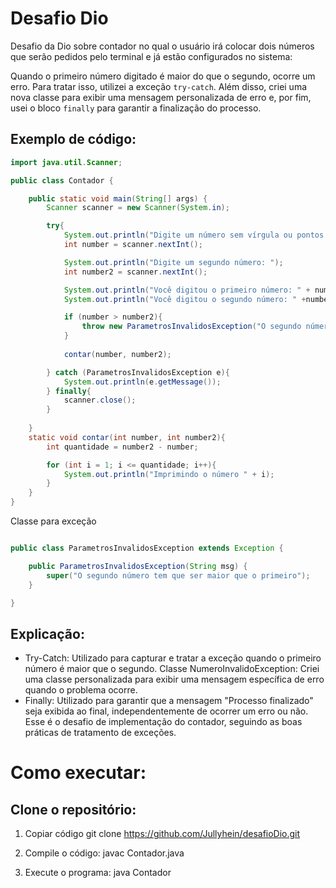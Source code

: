 # Desafio Dio

Desafio da Dio sobre contador no qual o usuário irá colocar dois números que serão pedidos pelo terminal e já estão configurados no sistema:

Quando o primeiro número digitado é maior do que o segundo, ocorre um erro. Para tratar isso, utilizei a exceção `try-catch`. Além disso, criei uma nova classe para exibir uma mensagem personalizada de erro e, por fim, usei o bloco `finally` para garantir a finalização do processo.

## Exemplo de código:

```java
import java.util.Scanner;

public class Contador {

    public static void main(String[] args) {
        Scanner scanner = new Scanner(System.in);

        try{
            System.out.println("Digite um número sem vírgula ou pontos: ");
            int number = scanner.nextInt();

            System.out.println("Digite um segundo número: ");
            int number2 = scanner.nextInt();

            System.out.println("Você digitou o primeiro número: " + number);
            System.out.println("Você digitou o segundo número: " +number2);

            if (number > number2){
                throw new ParametrosInvalidosException("O segundo número tem que ser maior que o primeiro");
            }
        
            contar(number, number2);

        } catch (ParametrosInvalidosException e){
            System.out.println(e.getMessage());
        } finally{
            scanner.close();
        }
        
    }
    static void contar(int number, int number2){
        int quantidade = number2 - number;

        for (int i = 1; i <= quantidade; i++){
            System.out.println("Imprimindo o número " + i);
        }
    }
}


```
Classe para exceção

```java

public class ParametrosInvalidosException extends Exception {

    public ParametrosInvalidosException(String msg) {
        super("O segundo número tem que ser maior que o primeiro");
    }

}
```

## Explicação:

- Try-Catch: Utilizado para capturar e tratar a exceção quando o primeiro número é maior que o segundo.
Classe NumeroInvalidoException: Criei uma classe personalizada para exibir uma mensagem específica de erro quando o problema ocorre.
- Finally: Utilizado para garantir que a mensagem "Processo finalizado" seja exibida ao final, independentemente de ocorrer um erro ou não.
Esse é o desafio de implementação do contador, seguindo as boas práticas de tratamento de exceções.

# Como executar:
## Clone o repositório:

1. Copiar código
git clone https://github.com/Jullyhein/desafioDio.git

2. Compile o código:
javac Contador.java

3. Execute o programa:
java Contador
